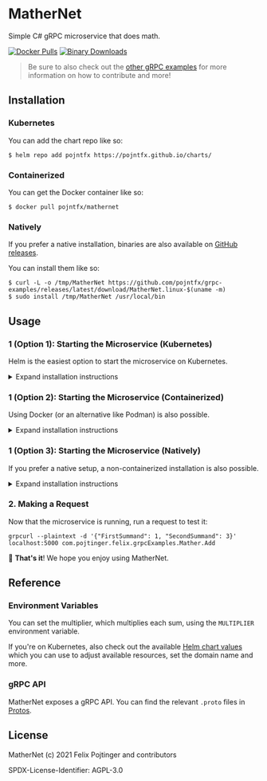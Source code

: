 # MatherNet

Simple C# gRPC microservice that does math.

[![Docker Pulls](https://img.shields.io/docker/pulls/pojntfx/mathernet?label=docker%20pulls)](https://hub.docker.com/r/pojntfx/mathernet)
[![Binary Downloads](https://img.shields.io/github/downloads/pojntfx/grpc-examples/latest/MatherNet.linux-x86_64?label=binary%20downloads)](https://github.com/pojntfx/grpc-examples/releases)

> Be sure to also check out the [other gRPC examples](../README.md) for more information on how to contribute and more!

## Installation

### Kubernetes

You can add the chart repo like so:

```shell
$ helm repo add pojntfx https://pojntfx.github.io/charts/
```

### Containerized

You can get the Docker container like so:

```shell
$ docker pull pojntfx/mathernet
```

### Natively

If you prefer a native installation, binaries are also available on [GitHub releases](https://github.com/pojntfx/grpc-examples/releases).

You can install them like so:

```shell
$ curl -L -o /tmp/MatherNet https://github.com/pojntfx/grpc-examples/releases/latest/download/MatherNet.linux-$(uname -m)
$ sudo install /tmp/MatherNet /usr/local/bin
```

## Usage

### 1 (Option 1): Starting the Microservice (Kubernetes)

Helm is the easiest option to start the microservice on Kubernetes.

<details>
  <summary>Expand installation instructions</summary>

Run the following; see the [Reference](#reference) for more configuration parameters:

```shell
$ helm install mathernet pojntfx/mathernet --set app.multiplier=1
```

The logs are available like so:

```shell
$ kubectl logs mathernet
```

  </details>

### 1 (Option 2): Starting the Microservice (Containerized)

Using Docker (or an alternative like Podman) is also possible.

<details>
  <summary>Expand installation instructions</summary>

Run the following; see the [Reference](#reference) for more configuration parameters:

```shell
$ docker run \
    --name mathernet \
    -d \
    --restart always \
    -p 5000:5000 \
    -e MULTIPLIER=1 \
    pojntfx/mathernet
```

The logs are available like so:

```shell
$ docker logs mathernet
```

  </details>

### 1 (Option 3): Starting the Microservice (Natively)

If you prefer a native setup, a non-containerized installation is also possible.

<details>
  <summary>Expand installation instructions</summary>

First, create a systemd service for it; see the [Reference](#reference) for more configuration parameters::

```shell
$ mkdir -p ~/.config/systemd/user/
$ cat <<EOT >~/.config/systemd/user/mathernet.service
[Unit]
Description=MatherNet

[Service]
Environment="MULTIPLIER=1"
ExecStart=/usr/local/bin/mathernet

[Install]
WantedBy=multi-user.target
EOT
```

Finally, reload systemd and enable the service:

```shell
$ systemctl --user daemon-reload
$ systemctl --user enable --now mathernet
```

You can get the logs like so:

```shell
$ journalctl --user -u mathernet
```

  </details>

### 2. Making a Request

Now that the microservice is running, run a request to test it:

```shell
grpcurl --plaintext -d '{"FirstSummand": 1, "SecondSummand": 3}' localhost:5000 com.pojtinger.felix.grpcExamples.Mather.Add
```

🚀 **That's it**! We hope you enjoy using MatherNet.

## Reference

### Environment Variables

You can set the multiplier, which multiplies each sum, using the `MULTIPLIER` environment variable.

If you're on Kubernetes, also check out the available [Helm chart values](./charts/mathernet/values.yaml) which you can use to adjust available resources, set the domain name and more.

### gRPC API

MatherNet exposes a gRPC API. You can find the relevant `.proto` files in [Protos](./Protos).

## License

MatherNet (c) 2021 Felix Pojtinger and contributors

SPDX-License-Identifier: AGPL-3.0
